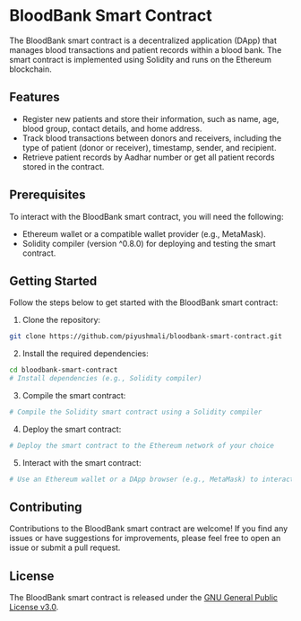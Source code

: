 # BloodBank Smart Contract

The BloodBank smart contract is a decentralized application (DApp) that manages blood transactions and patient records within a blood bank. The smart contract is implemented using Solidity and runs on the Ethereum blockchain.

## Features

- Register new patients and store their information, such as name, age, blood group, contact details, and home address.
- Track blood transactions between donors and receivers, including the type of patient (donor or receiver), timestamp, sender, and recipient.
- Retrieve patient records by Aadhar number or get all patient records stored in the contract.

## Prerequisites

To interact with the BloodBank smart contract, you will need the following:

- Ethereum wallet or a compatible wallet provider (e.g., MetaMask).
- Solidity compiler (version ^0.8.0) for deploying and testing the smart contract.

## Getting Started

Follow the steps below to get started with the BloodBank smart contract:

1. Clone the repository:

```bash
git clone https://github.com/piyushmali/bloodbank-smart-contract.git
```

2. Install the required dependencies:

```bash
cd bloodbank-smart-contract
# Install dependencies (e.g., Solidity compiler)
```

3. Compile the smart contract:

```bash
# Compile the Solidity smart contract using a Solidity compiler
```

4. Deploy the smart contract:

```bash
# Deploy the smart contract to the Ethereum network of your choice
```

5. Interact with the smart contract:

```bash
# Use an Ethereum wallet or a DApp browser (e.g., MetaMask) to interact with the deployed smart contract
```

## Contributing

Contributions to the BloodBank smart contract are welcome! If you find any issues or have suggestions for improvements, please feel free to open an issue or submit a pull request.

## License

The BloodBank smart contract is released under the [GNU General Public License v3.0](LICENSE).
